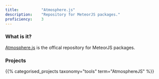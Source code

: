 ```yaml
---
title: 			"Atmosphere.js"
description: 	"Repository for MeteorJS packages."
proficiency:	3
---
```


### What is it?
[Atmosphere.js](https://atmospherejs.com/) is the offical repository for MeteorJS packages.

### Projects
{{% categorised_projects taxonomy="tools" term="AtmosphereJS" %}}
